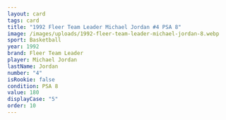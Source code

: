 ```yaml
---
layout: card
tags: card
title: "1992 Fleer Team Leader Michael Jordan #4 PSA 8"
image: /images/uploads/1992-fleer-team-leader-michael-jordan-8.webp
sport: Basketball
year: 1992
brand: Fleer Team Leader
player: Michael Jordan
lastName: Jordan
number: "4"
isRookie: false
condition: PSA 8
value: 180
displayCase: "5"
order: 10
---
```

